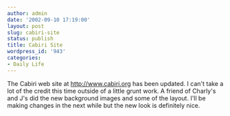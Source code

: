 ```yaml
---
author: admin
date: '2002-09-10 17:19:00'
layout: post
slug: cabiri-site
status: publish
title: Cabiri Site
wordpress_id: '943'
categories:
- Daily Life
---
```

The Cabiri web site at <a href="http://www.cabiri.org">http://www.cabiri.org</a> has been updated. I can&apos;t take a lot of the credit this time outside of a little grunt work. A friend of Charly's and J's did the new background images and some of the layout. I'll be making changes in the next while but the new look is definitely nice.

